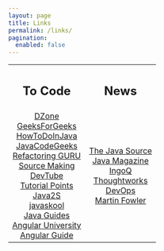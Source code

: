 ```yaml
---
layout: page
title: Links
permalink: /links/
pagination:
  enabled: false
---
```


<table>
<th><center><h2>To Code</h2></center></th>
<th><center><h2>News</h2></center></th>
<tr>
<td>
<center>
<a href="https://dzone.com/">DZone</a><br/>
<a href="https://www.geeksforgeeks.org/">GeeksForGeeks</a><br/>
<a href="https://howtodoinjava.com/">HowToDoInJava</a><br/>
<a href="https://www.javacodegeeks.com/">JavaCodeGeeks</a><br/>
<a href="https://refactoring.guru/">Refactoring GURU</a><br/>
<a href="https://sourcemaking.com/">Source Making</a><br/>
<a href="https://dev.tube/">DevTube</a><br/>
<a href="https://www.tutorialspoint.com/">Tutorial Points</a><br/>
<a href="http://www.java2s.com/">Java2S</a><br/>
<a href="https://www.javaskool.com/">javaskool</a><br/>
<a href="http://www.javaguides.net/">Java Guides</a><br/>
<a href="https://angular-university.io/home">Angular University</a><br/>
<a href="https://angular.io/">Angular Guide</a><br/>
</center>
</td>

<td>
<center>
<a href="https://blogs.oracle.com/java/">The Java Source</a><br/>
<a href="https://fabianafreiredearaujo.wordpress.comhttps://www.oracle.com/technetwork/java/javamagazine/">Java Magazine</a><br/>
<a href="https://www.infoq.com/br">IngoQ</a><br/>
<a href="https://www.thoughtworks.com/pt">Thoughtworks</a><br/>
<a href="https://devops.com/">DevOps</a><br/>
<a href="https://martinfowler.com/">Martin Fowler</a><br/>
</center>
</td>
</tr>
</table>
